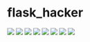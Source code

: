 # flask_hacker

<img src="https://github.com/wenboi/flask_hacker/raw/master/image/1.png"/>

<img src="https://github.com/wenboi/flask_hacker/raw/master/image/3.png"/>
<img src="https://github.com/wenboi/flask_hacker/raw/master/image/4.png"/>
<img src="https://github.com/wenboi/flask_hacker/raw/master/image/5.png"/>
<img src="https://github.com/wenboi/flask_hacker/raw/master/image/6.png"/>
<img src="https://github.com/wenboi/flask_hacker/raw/master/image/7.png"/>
<img src="https://github.com/wenboi/flask_hacker/raw/master/image/8.png"/>
<img src="https://github.com/wenboi/flask_hacker/raw/master/image/9.png"/>
